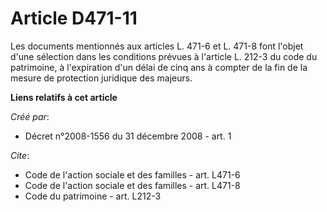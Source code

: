 # Article D471-11

Les documents mentionnés aux articles L. 471-6 et L. 471-8 font l'objet d'une sélection dans les conditions prévues à
l'article L. 212-3 du code du patrimoine, à l'expiration d'un délai de cinq ans à compter de la fin de la mesure de
protection juridique des majeurs.

**Liens relatifs à cet article**

_Créé par_:

  - Décret n°2008-1556 du 31 décembre 2008 - art. 1

_Cite_:

  - Code de l'action sociale et des familles - art. L471-6
  - Code de l'action sociale et des familles - art. L471-8
  - Code du patrimoine - art. L212-3
